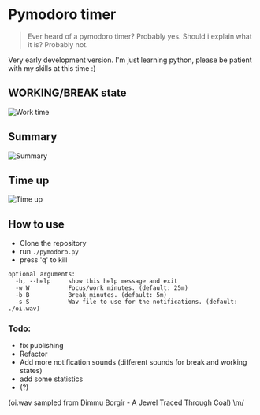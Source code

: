 # Pymodoro timer

> Ever heard of a pymodoro timer? Probably yes.
> Should i explain what it is? Probably not.

Very early development version. I'm just learning python, please be patient with my skills at this time :)

## WORKING/BREAK state
![Work time](https://i.imgur.com/iVbBYw1.png)
## Summary
![Summary](https://i.imgur.com/5EgaPmE.png)
## Time up
![Time up](https://i.imgur.com/O1wBDVM.png)

## How to use
- Clone the repository
- run `./pymodoro.py`
- press 'q' to kill

```
optional arguments:
  -h, --help     show this help message and exit
  -w W           Focus/work minutes. (default: 25m)
  -b B           Break minutes. (default: 5m)
  -s S           Wav file to use for the notifications. (default: ./oi.wav)
  ```
  
  ### Todo:
  - fix publishing
  - Refactor
  - Add more notification sounds (different sounds for break and working states)
  - add some statistics
  - (?)
  
   (oi.wav sampled from Dimmu Borgír - A Jewel Traced Through Coal) \m/
